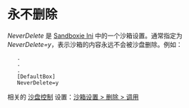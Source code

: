 # 永不删除

_NeverDelete_ 是 [Sandboxie Ini](SandboxieIni.md) 中的一个沙箱设置。通常指定为 _NeverDelete=y_，表示沙箱的内容永远不会被沙盘删除。例如：

```
   .
   .
   .
   [DefaultBox]
   NeverDelete=y
```

相关的 [沙盘控制](SandboxieControl.md) 设置：[沙箱设置 > 删除 > 调用](DeleteSettings.md#invocation)
